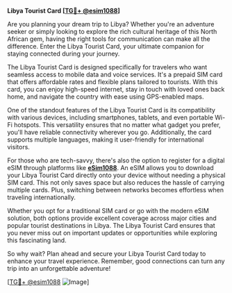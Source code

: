 **Libya Tourist Card [[TG💪+ @esim1088](https://t.me/s/esim1088)]**

Are you planning your dream trip to Libya? Whether you're an adventure seeker or simply looking to explore the rich cultural heritage of this North African gem, having the right tools for communication can make all the difference. Enter the Libya Tourist Card, your ultimate companion for staying connected during your journey.

The Libya Tourist Card is designed specifically for travelers who want seamless access to mobile data and voice services. It's a prepaid SIM card that offers affordable rates and flexible plans tailored to tourists. With this card, you can enjoy high-speed internet, stay in touch with loved ones back home, and navigate the country with ease using GPS-enabled maps.

One of the standout features of the Libya Tourist Card is its compatibility with various devices, including smartphones, tablets, and even portable Wi-Fi hotspots. This versatility ensures that no matter what gadget you prefer, you'll have reliable connectivity wherever you go. Additionally, the card supports multiple languages, making it user-friendly for international visitors.

For those who are tech-savvy, there's also the option to register for a digital eSIM through platforms like **[eSim1088](https://t.me/s/esim1088)**. An eSIM allows you to download your Libya Tourist Card directly onto your device without needing a physical SIM card. This not only saves space but also reduces the hassle of carrying multiple cards. Plus, switching between networks becomes effortless when traveling internationally.

Whether you opt for a traditional SIM card or go with the modern eSIM solution, both options provide excellent coverage across major cities and popular tourist destinations in Libya. The Libya Tourist Card ensures that you never miss out on important updates or opportunities while exploring this fascinating land.

So why wait? Plan ahead and secure your Libya Tourist Card today to enhance your travel experience. Remember, good connections can turn any trip into an unforgettable adventure!

[[TG💪+ @esim1088](https://t.me/s/esim1088) ![Image](https://i.postimg.cc/Y0z9fWf4/image.png)]